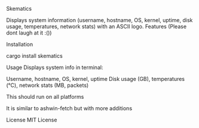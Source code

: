 Skematics

Displays system information (username, hostname, OS, kernel, uptime, disk usage, temperatures, network stats) with an ASCII logo.
Features (Please dont laugh at it :())

Installation

cargo install skematics

Usage
Displays system info in terminal:

Username, hostname, OS, kernel, uptime
Disk usage (GB), temperatures (°C), network stats (MB, packets)

This should run on all platforms

It is similar to ashwin-fetch but with more additions

License
MIT License